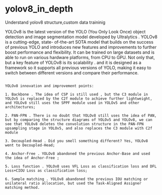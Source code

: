 # yolov8_in_depth
Understand yolov8 structure,custom data traininig


YOLOv8 is the latest version of the YOLO (You Only Look Once) object detection and image segmentation model developed by Ultralytics . YOLOv8 is a cutting-edge, state- of-the-art SOTA model that builds on the success of previous YOLO and introduces new features and improvements to further boost performance and flexibility. It can be trained on large datasets and is able to run on various hardware platforms, from CPU to GPU.
Not only that, but a key feature of YOLOv8 is its scalability . and it is designed as a framework so  it supports all previous versions of YOLO, making it easy to switch between different versions and compare their performance.


```

YOLOv8 innovation and improvement points:

1. Backbone . The idea of ​​CSP is still used , but the C3 module in YOLOv5 is replaced by the C2f module to achieve further lightweight, and YOLOv8 still uses the SPPF module used in YOLOv5 and other architectures;

2. PAN-FPN . There is no doubt that YOLOv8 still uses the idea of ​​​​PAN, but by comparing the structure diagrams of YOLOv5 and YOLOv8, we can see that YOLOv8 deletes the convolution structure in the PAN-FPN upsampling stage in YOLOv5, and also replaces the C3 module with C2f module

3. Decoupled-Head . Did you smell something different? Yes, YOLOv8 went to Decoupled-Head;

4. Anchor-Free . YOLOv8 abandoned the previous Anchor-Base and used the idea of ​​Anchor-Free ;

5. Loss function . YOLOv8 uses VFL Loss as classification loss and DFL Loss+CIOU Loss as classification loss;

6. Sample matching . YOLOv8 abandoned the previous IOU matching or unilateral ratio allocation, but used the Task-Aligned Assigner matching method.

```

